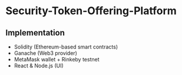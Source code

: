 # Security-Token-Offering-Platform

## Implementation
- Solidity (Ethereum-based smart contracts)
- Ganache (Web3 provider)
- MetaMask wallet + Rinkeby testnet 
- React & Node.js (UI)

